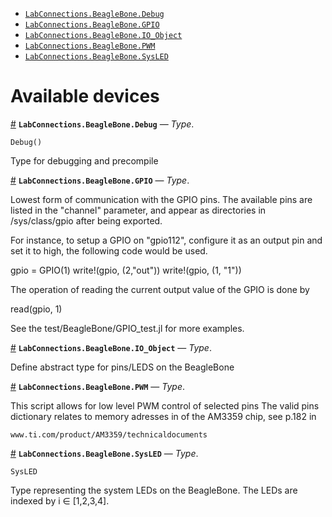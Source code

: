 - [`LabConnections.BeagleBone.Debug`](io_devices.md#LabConnections.BeagleBone.Debug)
- [`LabConnections.BeagleBone.GPIO`](io_devices.md#LabConnections.BeagleBone.GPIO)
- [`LabConnections.BeagleBone.IO_Object`](io_devices.md#LabConnections.BeagleBone.IO_Object)
- [`LabConnections.BeagleBone.PWM`](io_devices.md#LabConnections.BeagleBone.PWM)
- [`LabConnections.BeagleBone.SysLED`](io_devices.md#LabConnections.BeagleBone.SysLED)


<a id='Available-devices-1'></a>

# Available devices

<a id='LabConnections.BeagleBone.Debug' href='#LabConnections.BeagleBone.Debug'>#</a>
**`LabConnections.BeagleBone.Debug`** &mdash; *Type*.



```
Debug()
```

Type for debugging and precompile

<a id='LabConnections.BeagleBone.GPIO' href='#LabConnections.BeagleBone.GPIO'>#</a>
**`LabConnections.BeagleBone.GPIO`** &mdash; *Type*.



Lowest form of communication with the GPIO pins. The available pins are listed in the "channel" parameter, and appear as directories in /sys/class/gpio after being exported.

For instance, to setup a GPIO on "gpio112", configure it as an output pin and set it to high, the following code would be used.

gpio = GPIO(1)   write!(gpio, (2,"out"))   write!(gpio, (1, "1"))

The operation of reading the current output value of the GPIO is done by

read(gpio, 1)

See the test/BeagleBone/GPIO_test.jl for more examples.

<a id='LabConnections.BeagleBone.IO_Object' href='#LabConnections.BeagleBone.IO_Object'>#</a>
**`LabConnections.BeagleBone.IO_Object`** &mdash; *Type*.



Define abstract type for pins/LEDS on the BeagleBone

<a id='LabConnections.BeagleBone.PWM' href='#LabConnections.BeagleBone.PWM'>#</a>
**`LabConnections.BeagleBone.PWM`** &mdash; *Type*.



This script allows for low level PWM control of selected pins The valid pins dictionary relates to memory adresses in of the AM3359 chip, see p.182 in

```
www.ti.com/product/AM3359/technicaldocuments
```

<a id='LabConnections.BeagleBone.SysLED' href='#LabConnections.BeagleBone.SysLED'>#</a>
**`LabConnections.BeagleBone.SysLED`** &mdash; *Type*.



```
SysLED
```

Type representing the system LEDs on the BeagleBone. The LEDs are indexed by i ∈ [1,2,3,4].

